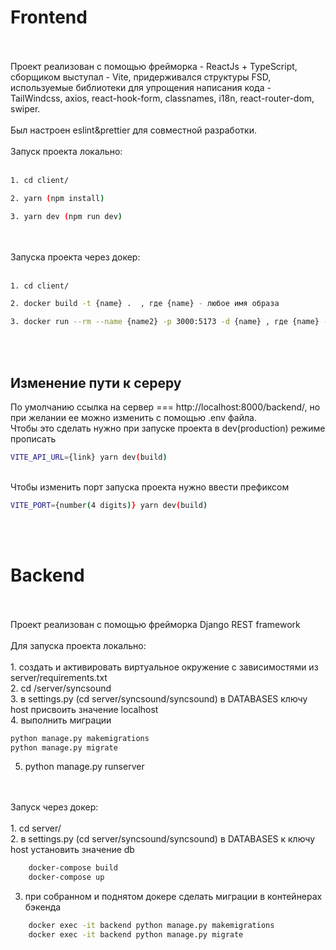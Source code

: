 <h1>Frontend</h1>
<br/>
<br/>
Проект реализован с помощью фрейморка - ReactJs + TypeScript, сборщиком выступал - Vite, придерживался структуры FSD, используемые библиотеки для упрощения написания кода - TailWindcss, axios, react-hook-form, classnames, i18n, react-router-dom, swiper.
<br/>
<br/>
Был настроен eslint&prettier для совместной разработки.
<br/>
<br/>
Запуск проекта локально:
<br/>
<br/>

```bash
1. cd client/
```

```bash
2. yarn (npm install)
```

```bash
3. yarn dev (npm run dev)
```

<br/>
<br/>
Запуска проекта через докер:
<br/>
<br/>

```bash
1. cd client/
```

```bash
2. docker build -t {name} .  , где {name} - любое имя образа
```

```bash
3. docker run --rm --name {name2} -p 3000:5173 -d {name} , где {name} - имя образа, а {name2} - имя контейнера
```

<br/>
<br/>
<h2>Изменение пути к сереру</h2>
По умолчанию ссылка на сервер === http://localhost:8000/backend/, но при желании ее можно изменить с помощью .env файла.
<br/>
Чтобы это сделать нужно при запуске проекта в dev(production) режиме прописать 

```bash
VITE_API_URL={link} yarn dev(build)
```

<br/>
Чтобы изменить порт запуска проекта нужно ввести префиксом

```bash
VITE_PORT={number(4 digits)} yarn dev(build)
```

<br/>
<br/>
<h1>Backend</h1>
<br/>
<br/>
Проект реализован с помощью фрейморка Django REST framework
<br/>
<br/>
Для запуска проекта локально:
<br/>
<br/>
1. создать и активировать виртуальное окружение с зависимостями из server/requirements.txt <br/>
2. cd /server/syncsound <br/>
3. в settings.py (cd server/syncsound/syncsound) в DATABASES ключу host присвоить значение localhost <br/>
4. выполнить миграции 

```bash
python manage.py makemigrations
python manage.py migrate
```

5. python manage.py runserver <br/>
<br/>
<br/>
Запуск через докер:
<br/>
<br/>
1. cd server/ <br/>
2. в settings.py (cd server/syncsound/syncsound) в DATABASES к ключу host установить значение db <br/>

 ```bash
     docker-compose build
     docker-compose up
 ```
3. при собранном и поднятом докере сделать миграции в контейнерах бэкенда <br/>

 ```bash
     docker exec -it backend python manage.py makemigrations
     docker exec -it backend python manage.py migrate
 ```
